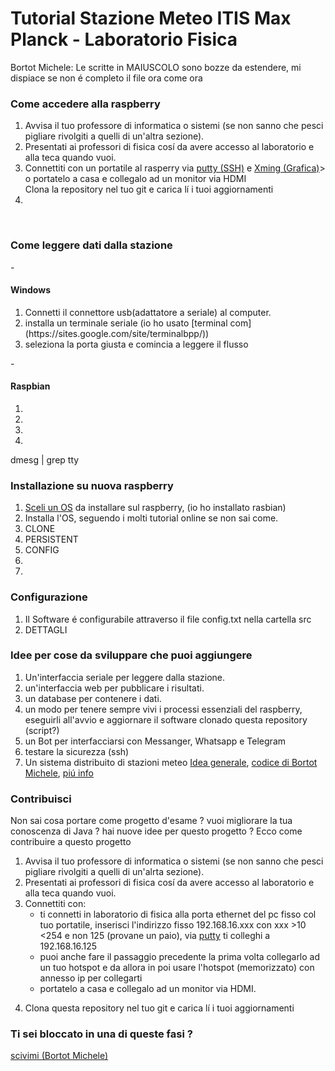 # Tutorial Stazione Meteo ITIS Max Planck - Laboratorio Fisica
Bortot Michele: Le scritte in MAIUSCOLO sono bozze da estendere, mi dispiace se non é completo il file ora come ora

<h3>Come accedere alla raspberry</h3>
<ol>
   <li>
    Avvisa il tuo professore di informatica o sistemi (se non sanno che pesci pigliare rivolgiti a quelli di un'altra sezione).
  </li>
  <li>
    Presentati ai professori di fisica cosí da avere accesso al laboratorio e alla teca quando vuoi.
  </li>
  <li>
    Connettiti con un portatile al rasperry via <a href="http://www.putty.org/">putty (SSH)</a> e <a href="https://www.youtube.com/watch?v=miGXUFyBvJQ">Xming (Grafica)</a>>  o portatelo a casa e collegalo ad un monitor via HDMI
  </li>
    Clona la repository nel tuo git e carica lí i tuoi aggiornamenti
  </li>
  <li> 
    
  </li>
 </ol>
<br>

<h3>Come leggere dati dalla stazione</h3>
   -<h4>Windows</h4>
      <ol>
         <li>
            Connetti il connettore usb(adattatore a seriale) al computer.
         </li><li>
            installa un terminale seriale (io ho usato [terminal com] (https://sites.google.com/site/terminalbpp/)) 
         </li><li>
            seleziona la porta giusta e comincia a leggere il flusso
          </li></ol>
   - <h4>Raspbian</h4>
      <ol><li>
         
   </li><li>
   </li><li>
   </li><li></li>
   </ol>
   dmesg | grep tty
<h3>Installazione su nuova raspberry</h3>
<ol>
  <li><a href="https://www.raspberrypi.org/downloads/">Sceli un OS</a> da installare sul raspberry, (io ho installato rasbian)
  </li>
  <li>Installa l'OS, seguendo i molti tutorial online se non sai come.
  </li>
  <li>		CLONE		
  </li>
  <li>		PERSISTENT
  </li>
  <li> 		CONFIG
  </li>
  <li>		
  </li>
  <li>
  </li>
</ol>

<h3>Configurazione</h3>
<ol>
  <li> Il Software é configurabile attraverso il file config.txt nella cartella src
  </li>
  
  <li> DETTAGLI
  </li>
</ol>

<h3>Idee per cose da sviluppare che puoi aggiungere</h3>
<ol>
  <li> Un'interfaccia seriale per leggere dalla stazione. </li>
  <li> un'interfaccia web per pubblicare i risultati. </li>
  <li> un database per contenere i dati. </li>
  <li> un modo per tenere sempre vivi i processi essenziali del raspberry, eseguirli all'avvio e aggiornare il software clonado questa repository (script?) </li>
  <li> un Bot per interfacciarsi con Messanger, Whatsapp e Telegram </li>
  <li> testare la sicurezza (ssh) </li>
  <li> Un sistema distribuito di stazioni meteo <a href="http://www.instructables.com/id/LoRaWan-Weather-Station/">Idea generale</a>, <a href="https://github.com/miky97it/Meteo/tree/master/Meteo">codice di Bortot Michele</a>, <a href="mailto:miky97it@gmail.com?Subject=MeteoPlanck" target="_top">piú info</a></li>
  <!--  
  <li>
    Inserisci qui punti che intendi sviluppare
  </li>
  -->
  
</ol>

<h3>Contribuisci</h3>
Non sai cosa portare come progetto d'esame ? vuoi migliorare la tua conoscenza di Java ? hai nuove idee per questo progetto ? Ecco come contribuire a questo progetto
<ol>
  <li> Avvisa il tuo professore di informatica o sistemi (se non sanno che pesci pigliare rivolgiti a quelli di un'alrta sezione). </li>
  <li> Presentati ai professori di fisica cosí da avere accesso al laboratorio e alla teca quando vuoi. </li>
  <li> Connettiti con:
     <ul>
        <li> ti connetti in laboratorio di fisica alla porta ethernet del pc fisso col tuo portatile, inserisci l'indirizzo fisso 
192.168.16.xxx con xxx >10 <254 e non 125 (provane un paio), via <a href="http://www.putty.org/">putty</a> ti colleghi a 192.168.16.125
        </li>
        <li>puoi anche fare il passaggio precedente la prima volta collegarlo ad un tuo hotspot e da allora in poi usare l'hotspot (memorizzato) con annesso ip
           per collegarti
        </li>
         <li>portatelo a casa e collegalo ad un monitor via HDMI. 
        </li>
     </ul>
   <li>
  
  Clona questa repository nel tuo git e carica lí i tuoi aggiornamenti
  </li>
</ol>
<h3>Ti sei bloccato in una di queste fasi ?</h3>
<a href="mailto:miky97it@gmail.com?Subject=MeteoPlanck" target="_top">scivimi (Bortot Michele)</a><!--metti qui il tuo nome -->
